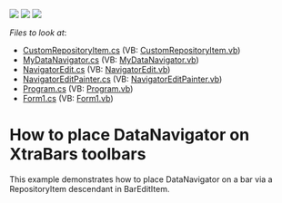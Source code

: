 <!-- default badges list -->
![](https://img.shields.io/endpoint?url=https://codecentral.devexpress.com/api/v1/VersionRange/128617319/10.1.4%2B)
[![](https://img.shields.io/badge/Open_in_DevExpress_Support_Center-FF7200?style=flat-square&logo=DevExpress&logoColor=white)](https://supportcenter.devexpress.com/ticket/details/E3158)
[![](https://img.shields.io/badge/📖_How_to_use_DevExpress_Examples-e9f6fc?style=flat-square)](https://docs.devexpress.com/GeneralInformation/403183)
<!-- default badges end -->
<!-- default file list -->
*Files to look at*:

* [CustomRepositoryItem.cs](./CS/DataNavigatorInBar/CustomRepositoryItem.cs) (VB: [CustomRepositoryItem.vb](./VB/DataNavigatorInBar/CustomRepositoryItem.vb))
* [MyDataNavigator.cs](./CS/DataNavigatorInBar/DataNavigatorEdit/MyDataNavigator.cs) (VB: [MyDataNavigator.vb](./VB/DataNavigatorInBar/DataNavigatorEdit/MyDataNavigator.vb))
* [NavigatorEdit.cs](./CS/DataNavigatorInBar/DataNavigatorEdit/NavigatorEdit.cs) (VB: [NavigatorEdit.vb](./VB/DataNavigatorInBar/DataNavigatorEdit/NavigatorEdit.vb))
* [NavigatorEditPainter.cs](./CS/DataNavigatorInBar/DataNavigatorEdit/NavigatorEditPainter.cs) (VB: [NavigatorEditPainter.vb](./VB/DataNavigatorInBar/DataNavigatorEdit/NavigatorEditPainter.vb))
* [Program.cs](./CS/DataNavigatorInBar/DataNavigatorEdit/Program.cs) (VB: [Program.vb](./VB/DataNavigatorInBar/DataNavigatorEdit/Program.vb))
* [Form1.cs](./CS/DataNavigatorInBar/Form1.cs) (VB: [Form1.vb](./VB/DataNavigatorInBar/Form1.vb))
<!-- default file list end -->
# How to place DataNavigator on XtraBars toolbars


<p>This example demonstrates how to place DataNavigator on a bar via a RepositoryItem descendant in BarEditItem.</p>

<br/>


